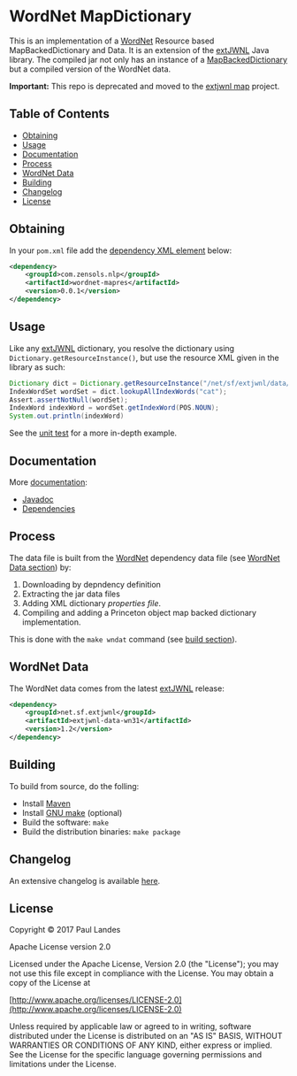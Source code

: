 # WordNet MapDictionary

This is an implementation of a [WordNet] Resource based MapBackedDictionary and
Data.  It is an extension of the [extJWNL] Java library.  The compiled jar not
only has an instance of a [MapBackedDictionary] but a compiled version of the
WordNet data.

**Important:** This repo is deprecated and moved to the [extjwnl map] project.


<!-- markdown-toc start - Don't edit this section. Run M-x markdown-toc-refresh-toc -->
## Table of Contents

- [Obtaining](#obtaining)
- [Usage](#usage)
- [Documentation](#documentation)
- [Process](#process)
- [WordNet Data](#wordnet-data)
- [Building](#building)
- [Changelog](#changelog)
- [License](#license)

<!-- markdown-toc end -->



## Obtaining

In your `pom.xml` file add
the
[dependency XML element](https://plandes.github.io/wordnet-mapres/dependency-info.html) below:
```xml
<dependency>
    <groupId>com.zensols.nlp</groupId>
    <artifactId>wordnet-mapres</artifactId>
    <version>0.0.1</version>
</dependency>
```


## Usage

Like any [extJWNL] dictionary, you resolve the dictionary using
`Dictionary.getResourceInstance()`, but use the resource XML given in the
library as such:

```java
Dictionary dict = Dictionary.getResourceInstance("/net/sf/extjwnl/data/wordnet/wn31/map/res_properties.xml");
IndexWordSet wordSet = dict.lookupAllIndexWords("cat");
Assert.assertNotNull(wordSet);
IndexWord indexWord = wordSet.getIndexWord(POS.NOUN);
System.out.println(indexWord)
```

See the [unit test] for a more in-depth example.


## Documentation

More [documentation](https://plandes.github.io/wordnet-mapres/):
* [Javadoc](https://plandes.github.io/wordnet-mapres/apidocs/index.html)
* [Dependencies](https://plandes.github.io/wordnet-mapres/dependencies.html)


## Process

The data file is built from the [WordNet] dependency data file (see [WordNet
Data section](#wordnet-data)) by:
1. Downloading by depndency definition
2. Extracting the jar data files
3. Adding XML dictionary *properties file*.
4. Compiling and adding a Princeton object map backed dictionary
   implementation.

This is done with the `make wndat` command (see [build section](#building)).


## WordNet Data

The WordNet data comes from the latest [extJWNL] release:
```xml
<dependency>
    <groupId>net.sf.extjwnl</groupId>
    <artifactId>extjwnl-data-wn31</artifactId>
    <version>1.2</version>
</dependency>
```


## Building

To build from source, do the folling:

- Install [Maven](https://maven.apache.org)
- Install [GNU make](https://www.gnu.org/software/make/) (optional)
- Build the software: `make`
- Build the distribution binaries: `make package`


## Changelog

An extensive changelog is available [here](CHANGELOG.md).


## License

Copyright © 2017 Paul Landes

Apache License version 2.0

Licensed under the Apache License, Version 2.0 (the "License");
you may not use this file except in compliance with the License.
You may obtain a copy of the License at

[http://www.apache.org/licenses/LICENSE-2.0](http://www.apache.org/licenses/LICENSE-2.0)

Unless required by applicable law or agreed to in writing, software
distributed under the License is distributed on an "AS IS" BASIS,
WITHOUT WARRANTIES OR CONDITIONS OF ANY KIND, either express or implied.
See the License for the specific language governing permissions and
limitations under the License.


<!-- links -->
[MapBackedDictionary]: http://extjwnl.sourceforge.net/javadocs/net/sf/extjwnl/dictionary/MapBackedDictionary.html
[WordNet]: https://wordnet.princeton.edu
[extJWNL]: http://extjwnl.sourceforge.net
[unit test]: src/test/java/com/zensols/nlp/wnmap/princeton/file/PrincetonResourceObjectDictionaryFileTest.java
[extjwnl map]: https://github.com/extjwnl/extjwnl-data-wn31-map/
